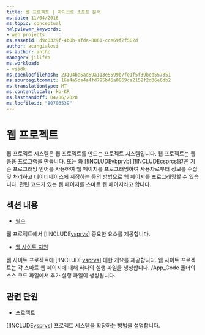 ```yaml
---
title: 웹 프로젝트 | 마이크로 소프트 문서
ms.date: 11/04/2016
ms.topic: conceptual
helpviewer_keywords:
- web projects
ms.assetid: d9c0329f-4b0b-4fda-8061-cce69f2f502d
author: acangialosi
ms.author: anthc
manager: jillfra
ms.workload:
- vssdk
ms.openlocfilehash: 23194ba5ad59a113e5599b7fe1f5f39bed557351
ms.sourcegitcommit: 16a4a5da4a4fd795b46a0869ca2152f2d36e6db2
ms.translationtype: MT
ms.contentlocale: ko-KR
ms.lasthandoff: 04/06/2020
ms.locfileid: "80703539"
---
```

# <a name="web-projects"></a>웹 프로젝트
웹 프로젝트 시스템은 웹 프로젝트를 만드는 프로젝트 시스템입니다. 웹 프로젝트는 웹 응용 프로그램을 만듭니다. 또는 와 [!INCLUDE[vbprvb](../../code-quality/includes/vbprvb_md.md)] [!INCLUDE[csprcs](../../data-tools/includes/csprcs_md.md)]같은 기존 프로그래밍 언어를 사용하여 웹 페이지를 프로그래밍하여 사용자로부터 정보를 수집 및 처리하고 데이터베이스에 저장하는 등의 방법으로 웹 페이지를 프로그래밍할 수 있습니다. 관련 코드가 있는 웹 페이지를 스마트 웹 페이지라고 합니다.

## <a name="in-this-section"></a>섹션 내용
- [필수](../../extensibility/internals/web-project-essentials.md)

 웹 프로젝트에서 [!INCLUDE[vsprvs](../../code-quality/includes/vsprvs_md.md)] 중요한 요소를 제공합니다.

- [웹 사이트 지원](../../extensibility/internals/web-site-support.md)

 웹 사이트 프로젝트에 [!INCLUDE[vsprvs](../../code-quality/includes/vsprvs_md.md)] 대한 개요를 제공합니다. 웹 사이트 프로젝트는 각 스마트 웹 페이지에 대해 하나의 실행 파일을 생성합니다. /App_Code 폴더의 소스 코드 파일에서 추가 실행 파일이 생성됩니다.

## <a name="related-sections"></a>관련 단원
- [프로젝트](../../extensibility/internals/projects.md)

 [!INCLUDE[vsprvs](../../code-quality/includes/vsprvs_md.md)] 프로젝트 시스템을 확장하는 방법을 설명합니다.

